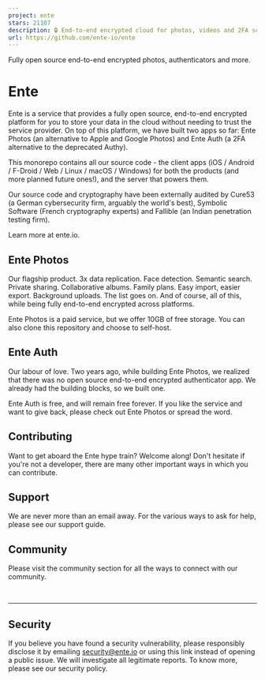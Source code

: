```yaml
---
project: ente
stars: 21107
description: 🔒 End-to-end encrypted cloud for photos, videos and 2FA secrets.
url: https://github.com/ente-io/ente
---
```


Fully open source end-to-end encrypted photos, authenticators and more.

Ente
====

Ente is a service that provides a fully open source, end-to-end encrypted platform for you to store your data in the cloud without needing to trust the service provider. On top of this platform, we have built two apps so far: Ente Photos (an alternative to Apple and Google Photos) and Ente Auth (a 2FA alternative to the deprecated Authy).

This monorepo contains all our source code - the client apps (iOS / Android / F-Droid / Web / Linux / macOS / Windows) for both the products (and more planned future ones!), and the server that powers them.

Our source code and cryptography have been externally audited by Cure53 (a German cybersecurity firm, arguably the world's best), Symbolic Software (French cryptography experts) and Fallible (an Indian penetration testing firm).

Learn more at ente.io.

  

Ente Photos
-----------

Our flagship product. 3x data replication. Face detection. Semantic search. Private sharing. Collaborative albums. Family plans. Easy import, easier export. Background uploads. The list goes on. And of course, all of this, while being fully end-to-end encrypted across platforms.

Ente Photos is a paid service, but we offer 10GB of free storage. You can also clone this repository and choose to self-host.

  

  

Ente Auth
---------

Our labour of love. Two years ago, while building Ente Photos, we realized that there was no open source end-to-end encrypted authenticator app. We already had the building blocks, so we built one.

Ente Auth is free, and will remain free forever. If you like the service and want to give back, please check out Ente Photos or spread the word.

  

  

Contributing
------------

Want to get aboard the Ente hype train? Welcome along! Don't hesitate if you're not a developer, there are many other important ways in which you can contribute.

Support
-------

We are never more than an email away. For the various ways to ask for help, please see our support guide.

Community
---------

Please visit the community section for all the ways to connect with our community.

 

* * *

Security
--------

If you believe you have found a security vulnerability, please responsibly disclose it by emailing security@ente.io or using this link instead of opening a public issue. We will investigate all legitimate reports. To know more, please see our security policy.
